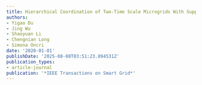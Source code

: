 ```yaml
---
title: Hierarchical Coordination of Two-Time Scale Microgrids With Supply-Demand Imbalance
authors:
- Yigao Du
- Jing Wu
- Shaoyuan Li
- Chengnian Long
- Simona Oncri
date: '2020-01-01'
publishDate: '2025-08-08T03:51:23.894531Z'
publication_types:
- article-journal
publication: '*IEEE Transactions on Smart Grid*'
---
```


